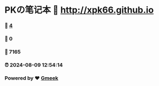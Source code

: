 # PKの笔记本 :link: http://xpk66.github.io 
### :page_facing_up: [4](http://xpk66.github.io/tag.html) 
### :speech_balloon: 0 
### :hibiscus: 7165 
### :alarm_clock: 2024-08-09 12:54:14 
### Powered by :heart: [Gmeek](https://github.com/Meekdai/Gmeek)
